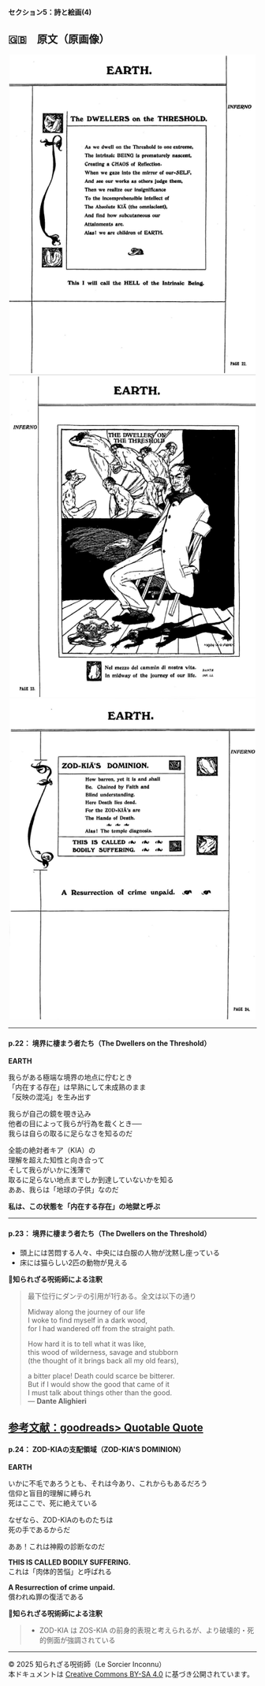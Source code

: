 #### セクション5：詩と絵画(4)

## 🇬🇧　原文（原画像）

<div align="center">
 <img src="if22.png" width="500"><br>
 <img src="if23.png" width="500"><br>
 <img src="if24.png" width="500"><br>
</div>

---

#### p.22： 境界に棲まう者たち（The Dwellers on the Threshold）

**EARTH**  

我らがある極端な境界の地点に佇むとき  
「内在する存在」は早熟にして未成熟のまま  
「反映の混沌」を生み出す  

我らが自己の鏡を覗き込み  
他者の目によって我らが行為を裁くとき──  
我らは自らの取るに足らなさを知るのだ  

全能の絶対者キア（KIA）の  
理解を超えた知性と向き合って  
そして我らがいかに浅薄で  
取るに足らない地点までしか到達していないかを知る  
ああ、我らは「地球の子供」なのだ  

**私は、この状態を「内在する存在」の地獄と呼ぶ**

---

#### p.23： 境界に棲まう者たち（The Dwellers on the Threshold）

- 頭上には苦悶する人々、中央には白服の人物が沈黙し座っている
- 床には猫らしい2匹の動物が見える

**🐌知られざる呪術師による注釈**
>最下位行にダンテの引用が1行ある。全文は以下の通り
>
>Midway along the journey of our life<br>
>I woke to find myself in a dark wood,<br>
>for I had wandered off from the straight path.<br>
>
>How hard it is to tell what it was like,<br>
>this wood of wilderness, savage and stubborn<br>
>(the thought of it brings back all my old fears),<br>
>
>a bitter place! Death could scarce be bitterer.<br>
>But if I would show the good that came of it<br>
>I must talk about things other than the good.<br>
>― **Dante Alighieri**<br>

[参考文献：goodreads> Quotable Quote](https://www.goodreads.com/quotes/651248-midway-along-the-journey-of-our-life-i-woke-to)
---

#### p.24： ZOD-KIAの支配領域（ZOD-KIA'S DOMINION）

**EARTH**  

いかに不毛であろうとも、それは今あり、これからもあるだろう  
信仰と盲目的理解に縛られ  
死はここで、死に絶えている  

なぜなら、ZOD-KIAのものたちは  
死の手であるからだ  

ああ！これは神殿の診断なのだ  

**THIS IS CALLED BODILY SUFFERING.**  
これは「肉体的苦悩」と呼ばれる  

**A Resurrection of crime unpaid.**  
償われぬ罪の復活である

**🐌知られざる呪術師による注釈**
>- ZOD-KIA は ZOS-KIA の前身的表現と考えられるが、より破壊的・死的側面が強調されている

---

© 2025 知られざる呪術師（Le Sorcier Inconnu）  
本ドキュメントは [Creative Commons BY-SA 4.0](https://creativecommons.org/licenses/by-sa/4.0/deed.ja) に基づき公開されています。
